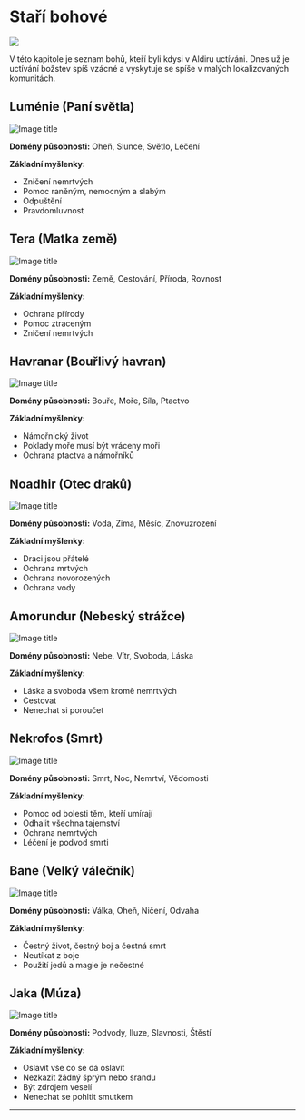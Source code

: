 # Staří bohové

<img src="/assets/gods/panth_banner.webp" style="zoom:100%;" />

V této kapitole je seznam bohů, kteří byli kdysi v Aldiru uctíváni. Dnes už je uctívání božstev spíš vzácné a vyskytuje se spíše v malých lokalizovaných komunitách. 

## Luménie (Paní světla)

![Image title](/assets/gods/Lumenie_final.webp)

**Domény působnosti:** Oheň, Slunce, Světlo, Léčení 

**Základní myšlenky:** 

- Zničení nemrtvých
- Pomoc raněným, nemocným a slabým
- Odpuštění
- Pravdomluvnost

## Tera (Matka země)

![Image title](/assets/gods/Tera_final.webp)

**Domény působnosti:** Země, Cestování, Příroda, Rovnost 

**Základní myšlenky:** 

- Ochrana přírody
- Pomoc ztraceným
- Zničení nemrtvých

## Havranar (Bouřlivý havran)

![Image title](/assets/gods/Havranar_final.webp)

**Domény působnosti:** Bouře, Moře, Síla, Ptactvo 

**Základní myšlenky:** 

- Námořnický život
- Poklady moře musí být vráceny moři
- Ochrana ptactva a námořníků

## Noadhir (Otec draků)

![Image title](/assets/gods/Noadhir_final.webp)

**Domény působnosti:** Voda, Zima, Měsíc, Znovuzrození 

**Základní myšlenky:** 

- Draci jsou přátelé
- Ochrana mrtvých 
- Ochrana novorozených
- Ochrana vody

## Amorundur (Nebeský strážce)

![Image title](/assets/gods/Amorundur_final.webp)

**Domény působnosti:** Nebe, Vítr, Svoboda, Láska 

**Základní myšlenky:** 

- Láska a svoboda všem kromě nemrtvých
- Cestovat
- Nenechat si poroučet

## Nekrofos (Smrt)

![Image title](/assets/gods/Nekrofos_final.webp)

**Domény působnosti:** Smrt, Noc, Nemrtví, Vědomosti 

**Základní myšlenky:** 

- Pomoc od bolesti těm, kteří umírají
- Odhalit všechna tajemství
- Ochrana nemrtvých
- Léčení je podvod smrti

## Bane (Velký válečník)

![Image title](/assets/gods/Bane_final.webp)

**Domény působnosti:** Válka, Oheň, Ničení, Odvaha 

**Základní myšlenky:** 

- Čestný život, čestný boj a čestná smrt
- Neutíkat z boje
- Použití jedů a magie je nečestné

## Jaka (Múza)

![Image title](/assets/gods/Jaka_final.webp)

**Domény působnosti:** Podvody, Iluze, Slavnosti, Štěstí 

**Základní myšlenky:** 

- Oslavit vše co se dá oslavit
- Nezkazit žádný šprým nebo srandu
- Být zdrojem veselí
- Nenechat se pohltit smutkem

---


